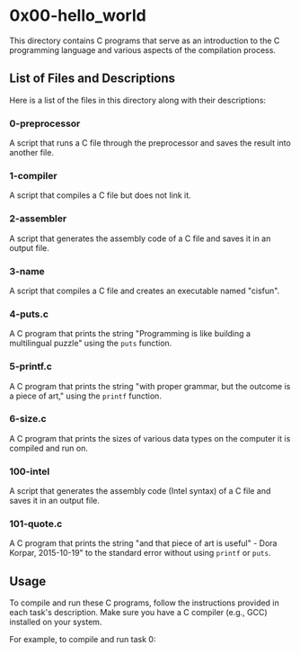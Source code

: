 # 0x00-hello_world

This directory contains C programs that serve as an introduction to the C programming language and various aspects of the compilation process.

## List of Files and Descriptions

Here is a list of the files in this directory along with their descriptions:

### 0-preprocessor

A script that runs a C file through the preprocessor and saves the result into another file.

### 1-compiler

A script that compiles a C file but does not link it.

### 2-assembler

A script that generates the assembly code of a C file and saves it in an output file.

### 3-name

A script that compiles a C file and creates an executable named "cisfun".

### 4-puts.c

A C program that prints the string "Programming is like building a multilingual puzzle" using the `puts` function.

### 5-printf.c

A C program that prints the string "with proper grammar, but the outcome is a piece of art," using the `printf` function.

### 6-size.c

A C program that prints the sizes of various data types on the computer it is compiled and run on.

### 100-intel

A script that generates the assembly code (Intel syntax) of a C file and saves it in an output file.

### 101-quote.c

A C program that prints the string "and that piece of art is useful" - Dora Korpar, 2015-10-19" to the standard error without using `printf` or `puts`.

## Usage

To compile and run these C programs, follow the instructions provided in each task's description. Make sure you have a C compiler (e.g., GCC) installed on your system.

For example, to compile and run task 0:

